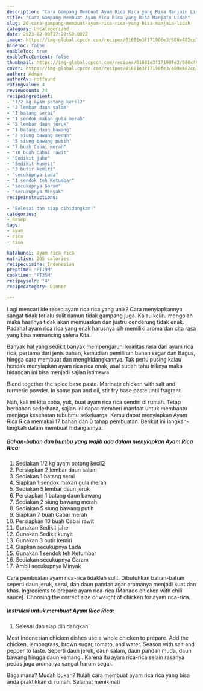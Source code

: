 ```yaml
---
description: "Cara Gampang Membuat Ayam Rica Rica yang Bisa Manjain Lidah"
title: "Cara Gampang Membuat Ayam Rica Rica yang Bisa Manjain Lidah"
slug: 20-cara-gampang-membuat-ayam-rica-rica-yang-bisa-manjain-lidah
category: Uncategorized
date: 2023-02-03T17:20:50.002Z
image: https://img-global.cpcdn.com/recipes/01681e3f17190fe3/680x482cq70/ayam-rica-rica-foto-resep-utama.jpg
hideToc: false
enableToc: true
enableTocContent: false
thumbnail: https://img-global.cpcdn.com/recipes/01681e3f17190fe3/680x482cq70/ayam-rica-rica-foto-resep-utama.jpg
cover: https://img-global.cpcdn.com/recipes/01681e3f17190fe3/680x482cq70/ayam-rica-rica-foto-resep-utama.jpg
author: Admin
authorAv: notfound
ratingvalue: 4
reviewcount: 24
recipeingredient:
- "1/2 kg ayam potong kecil2"
- "2 lembar daun salam"
- "1 batang serai"
- "1 sendok makan gula merah"
- "5 lembar daun jeruk"
- "1 batang daun bawang"
- "2 siung bawang merah"
- "5 siung bawang putih"
- "7 buah Cabai merah"
- "10 buah Cabai rawit"
- "Sedikit jahe"
- "Sedikit kunyit"
- "3 butir kemiri"
- "secukupnya Lada"
- "1 sendok teh Ketumbar"
- "secukupnya Garam"
- "secukupnya Minyak"
recipeinstructions:

- "Selesai dan siap dihidangkan!"
categories:
- Resep
tags:
- ayam
- rica
- rica

katakunci: ayam rica rica 
nutrition: 205 calories
recipecuisine: Indonesian
preptime: "PT19M"
cooktime: "PT35M"
recipeyield: "4"
recipecategory: Dinner

---
```





Lagi mencari ide resep ayam rica rica yang unik? Cara menyiapkannya sangat tidak terlalu sulit namun tidak gampang juga. Kalau keliru mengolah maka hasilnya tidak akan memuaskan dan justru cenderung tidak enak. Padahal ayam rica rica yang enak harusnya sih memiliki aroma dan cita rasa yang bisa memancing selera Kita.





Banyak hal yang sedikit banyak mempengaruhi kualitas rasa dari ayam rica rica, pertama dari jenis bahan, kemudian pemilihan bahan segar dan Bagus, hingga cara membuat dan menghidangkannya. Tak perlu pusing kalau hendak menyiapkan ayam rica rica enak,      asal sudah tahu triknya maka hidangan ini bisa menjadi sajian istimewa.














Blend together the spice base paste. Marinate chicken with salt and turmeric powder. In same pan and oil, stir fry base paste until fragrant.






Nah, kali ini kita coba, yuk, buat ayam rica rica sendiri di rumah. Tetap berbahan sederhana, sajian ini dapat memberi manfaat untuk membantu menjaga kesehatan tubuhmu sekeluarga. Kamu dapat menyiapkan Ayam Rica Rica memakai 17 bahan dan 0 tahap pembuatan. Berikut ini langkah-langkah dalam membuat hidangannya.

<!--inarticleads1-->

##### Bahan-bahan dan bumbu yang wajib ada dalam menyiapkan Ayam Rica Rica:

1. Sediakan 1/2 kg ayam potong kecil2
1. Persiapkan 2 lembar daun salam
1. Sediakan 1 batang serai
1. Siapkan 1 sendok makan gula merah
1. Sediakan 5 lembar daun jeruk
1. Persiapkan 1 batang daun bawang
1. Sediakan 2 siung bawang merah
1. Sediakan 5 siung bawang putih
1. Siapkan 7 buah Cabai merah
1. Persiapkan 10 buah Cabai rawit
1. Gunakan Sedikit jahe
1. Gunakan Sedikit kunyit
1. Gunakan 3 butir kemiri
1. Siapkan secukupnya Lada
1. Gunakan 1 sendok teh Ketumbar
1. Sediakan secukupnya Garam
1. Ambil secukupnya Minyak


Cara pembuatan ayam rica-rica tidaklah sulit. Dibutuhkan bahan-bahan seperti daun jeruk, serai, dan daun pandan agar aromanya menjadi kuat dan khas. Ingredients to prepare ayam rica-rica (Manado chicken with chili sauce). Choosing the correct size or weight of chicken for ayam rica-rica. 

<!--inarticleads2-->

##### Instruksi untuk membuat Ayam Rica Rica:


1. Selesai dan siap dihidangkan!

Most Indonesian chicken dishes use a whole chicken to prepare. Add the chicken, lemongrass, brown sugar, tomato, and water. Season with salt and pepper to taste. Seperti daun jeruk, daun salam, daun pandan muda, daun bawang hingga daun kemangi. Karena itu ayam rica-rica selain rasanya pedas juga aromanya sangat harum segar. 

Bagaimana? Mudah bukan? Itulah cara membuat ayam rica rica yang bisa anda praktikkan di rumah. Selamat menikmati
